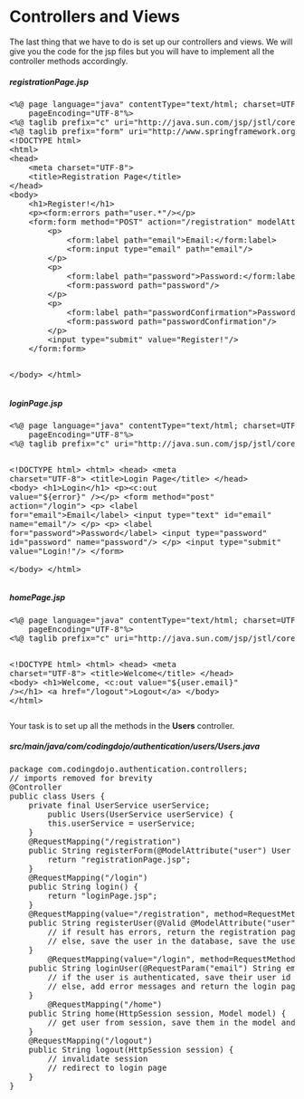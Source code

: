 <div class="module_description active_lesson_with_video ">
									
            
            
<h1>Controllers and Views</h1>
<p>The last thing that we have to do is set up our controllers and views. We will give you the code for the jsp files but you will have to implement all the controller methods accordingly.</p>
<h5>registrationPage.jsp</h5>
<pre class="">&lt;%@ page language="java" contentType="text/html; charset=UTF-8"
    pageEncoding="UTF-8"%&gt;
&lt;%@ taglib prefix="c" uri="http://java.sun.com/jsp/jstl/core" %&gt;
&lt;%@ taglib prefix="form" uri="http://www.springframework.org/tags/form" %&gt;    
&lt;!DOCTYPE html&gt;
&lt;html&gt;
&lt;head&gt;
    &lt;meta charset="UTF-8"&gt;
    &lt;title&gt;Registration Page&lt;/title&gt;
&lt;/head&gt;
&lt;body&gt;
    &lt;h1&gt;Register!&lt;/h1&gt;    
    &lt;p&gt;&lt;form:errors path="user.*"/&gt;&lt;/p&gt;    
    &lt;form:form method="POST" action="/registration" modelAttribute="user"&gt;
        &lt;p&gt;
            &lt;form:label path="email"&gt;Email:&lt;/form:label&gt;
            &lt;form:input type="email" path="email"/&gt;
        &lt;/p&gt;
        &lt;p&gt;
            &lt;form:label path="password"&gt;Password:&lt;/form:label&gt;
            &lt;form:password path="password"/&gt;
        &lt;/p&gt;
        &lt;p&gt;
            &lt;form:label path="passwordConfirmation"&gt;Password Confirmation:&lt;/form:label&gt;
            &lt;form:password path="passwordConfirmation"/&gt;
        &lt;/p&gt;
        &lt;input type="submit" value="Register!"/&gt;
    &lt;/form:form&gt;
    
&lt;/body&gt;
&lt;/html&gt;</pre>
<h5>loginPage.jsp</h5>
<pre>&lt;%@ page language="java" contentType="text/html; charset=UTF-8"
    pageEncoding="UTF-8"%&gt;
&lt;%@ taglib prefix="c" uri="http://java.sun.com/jsp/jstl/core" %&gt;
    
&lt;!DOCTYPE html&gt;
&lt;html&gt;
&lt;head&gt;
    &lt;meta charset="UTF-8"&gt;
    &lt;title&gt;Login Page&lt;/title&gt;
&lt;/head&gt;
&lt;body&gt;
    &lt;h1&gt;Login&lt;/h1&gt;
    &lt;p&gt;&lt;c:out value="${error}" /&gt;&lt;/p&gt;
    &lt;form method="post" action="/login"&gt;
        &lt;p&gt;
            &lt;label for="email"&gt;Email&lt;/label&gt;
            &lt;input type="text" id="email" name="email"/&gt;
        &lt;/p&gt;
        &lt;p&gt;
            &lt;label for="password"&gt;Password&lt;/label&gt;
            &lt;input type="password" id="password" name="password"/&gt;
        &lt;/p&gt;
        &lt;input type="submit" value="Login!"/&gt;
    &lt;/form&gt;    
&lt;/body&gt;
&lt;/html&gt;</pre>
<h5>homePage.jsp</h5>
<pre>&lt;%@ page language="java" contentType="text/html; charset=UTF-8"
    pageEncoding="UTF-8"%&gt;
&lt;%@ taglib prefix="c" uri="http://java.sun.com/jsp/jstl/core" %&gt;
    
&lt;!DOCTYPE html&gt;
&lt;html&gt;
&lt;head&gt;
	&lt;meta charset="UTF-8"&gt;
	&lt;title&gt;Welcome&lt;/title&gt;
&lt;/head&gt;
&lt;body&gt;
	&lt;h1&gt;Welcome, &lt;c:out value="${user.email}" /&gt;&lt;/h1&gt;
	&lt;a href="/logout"&gt;Logout&lt;/a&gt;
&lt;/body&gt;
&lt;/html&gt;</pre>
<p>Your task is to set up all the methods in the&nbsp;<strong>Users</strong> controller.</p>
<h5>src/main/java/com/codingdojo/authentication/users/Users.java</h5>
<pre class="rainbow" data-language="java">package com.codingdojo.authentication.controllers;
<span class="comment from-rainbow">// imports removed for brevity</span>
<span class="support annotation from-rainbow">@Controller</span>
<span class="keyword from-rainbow">public</span> <span class="keyword from-rainbow">class</span> <span class="entity class from-rainbow">Users</span> {
&nbsp;&nbsp;&nbsp;&nbsp;<span class="keyword from-rainbow">private</span> <span class="keyword from-rainbow">final</span> <span class="entity class from-rainbow">UserService</span> userService;
        <span class="keyword from-rainbow">public</span> Users(<span class="entity class from-rainbow">UserService</span> userService) {
        <span class="keyword from-rainbow">this</span>.userService <span class="operator from-rainbow">=</span> userService;
    }    
    <span class="support annotation from-rainbow">@RequestMapping</span>(<span class="string from-rainbow">"/registration"</span>)
    <span class="keyword from-rainbow">public</span> <span class="entity class from-rainbow">String</span> registerForm(<span class="support annotation from-rainbow">@ModelAttribute</span>(<span class="string from-rainbow">"user"</span>) <span class="entity class from-rainbow">User</span> user) {
        <span class="keyword from-rainbow">return</span> <span class="string from-rainbow">"registrationPage.jsp"</span>;
    }
&nbsp;&nbsp;&nbsp;&nbsp;<span class="support annotation from-rainbow">@RequestMapping</span>(<span class="string from-rainbow">"/login"</span>)
    <span class="keyword from-rainbow">public</span> <span class="entity class from-rainbow">String</span> login() {
        <span class="keyword from-rainbow">return</span> <span class="string from-rainbow">"loginPage.jsp"</span>;
    }    
    <span class="support annotation from-rainbow">@RequestMapping</span>(value<span class="operator from-rainbow">=</span><span class="string from-rainbow">"/registration"</span>, method<span class="operator from-rainbow">=</span><span class="entity class from-rainbow">RequestMethod</span>.<span class="constant from-rainbow">POST</span>)
    <span class="keyword from-rainbow">public</span> <span class="entity class from-rainbow">String</span> registerUser(<span class="support annotation from-rainbow">@Valid</span> <span class="support annotation from-rainbow">@ModelAttribute</span>(<span class="string from-rainbow">"user"</span>) <span class="entity class from-rainbow">User</span> user, <span class="entity class from-rainbow">BindingResult</span> result, <span class="entity class from-rainbow">HttpSession</span> session) {
&nbsp;&nbsp;&nbsp;&nbsp;&nbsp;&nbsp;&nbsp;&nbsp;<span class="comment from-rainbow">// if result has errors, return the registration page (don't worry about validations just now)</span>
        <span class="comment from-rainbow">// else, save the user in the database, save the user id in session, and redirect them to the /home route</span>
    }
        <span class="support annotation from-rainbow">@RequestMapping</span>(value<span class="operator from-rainbow">=</span><span class="string from-rainbow">"/login"</span>, method<span class="operator from-rainbow">=</span><span class="entity class from-rainbow">RequestMethod</span>.<span class="constant from-rainbow">POST</span>)
    <span class="keyword from-rainbow">public</span> <span class="entity class from-rainbow">String</span> loginUser(<span class="support annotation from-rainbow">@RequestParam</span>(<span class="string from-rainbow">"email"</span>) <span class="entity class from-rainbow">String</span> email, <span class="support annotation from-rainbow">@RequestParam</span>(<span class="string from-rainbow">"password"</span>) <span class="entity class from-rainbow">String</span> password, <span class="entity class from-rainbow">Model</span> model, <span class="entity class from-rainbow">HttpSession</span> session) {
        <span class="comment from-rainbow">// if the user is authenticated, save their user id in session</span>
        <span class="comment from-rainbow">// else, add error messages and return the login page</span>
    }
        <span class="support annotation from-rainbow">@RequestMapping</span>(<span class="string from-rainbow">"/home"</span>)
    <span class="keyword from-rainbow">public</span> <span class="entity class from-rainbow">String</span> home(<span class="entity class from-rainbow">HttpSession</span> session, <span class="entity class from-rainbow">Model</span> model) {
        <span class="comment from-rainbow">// get user from session, save them in the model and return the home page</span>
    }
    <span class="support annotation from-rainbow">@RequestMapping</span>(<span class="string from-rainbow">"/logout"</span>)
    <span class="keyword from-rainbow">public</span> <span class="entity class from-rainbow">String</span> logout(<span class="entity class from-rainbow">HttpSession</span> session) {
        <span class="comment from-rainbow">// invalidate session</span>
        <span class="comment from-rainbow">// redirect to login page</span>
    }
}</pre>
     
        
</div>

